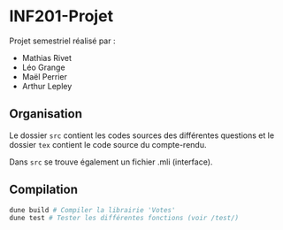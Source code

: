 # INF201-Projet
Projet semestriel réalisé par :
- Mathias Rivet
- Léo Grange
- Maël Perrier
- Arthur Lepley

## Organisation
Le dossier `src` contient les codes sources des différentes questions et le dossier `tex` contient le code source du compte-rendu.

Dans `src` se trouve également un fichier .mli (interface).

## Compilation

```sh
dune build # Compiler la librairie 'Votes'
dune test # Tester les différentes fonctions (voir /test/)
```
